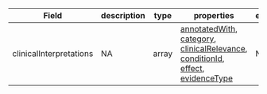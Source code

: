 |Field | description | type | properties | example | enum|
| ---| ---| ---| ---| ---| --- |
| clinicalInterpretations | NA | array | [annotatedWith](./annotatedWith.md), [category](./category.md), [clinicalRelevance](./clinicalRelevance.md), [conditionId](./conditionId.md), [effect](./effect.md), [evidenceType](./evidenceType.md) | NA | NA|
